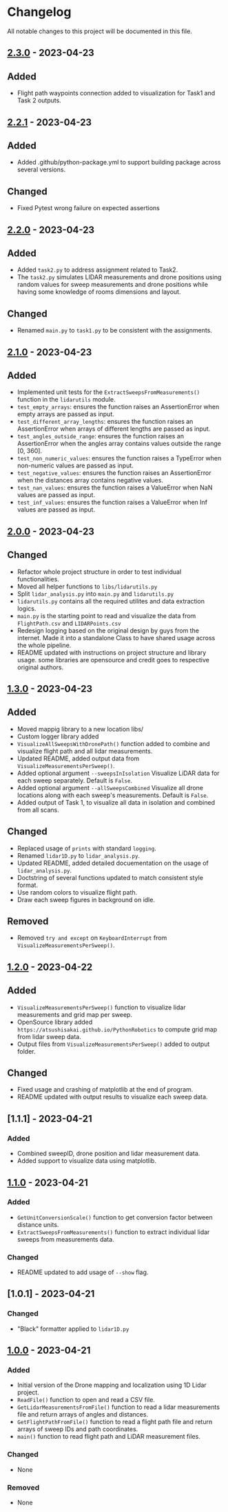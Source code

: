 # Changelog

All notable changes to this project will be documented in this file.

## [2.3.0] - 2023-04-23

## Added
- Flight path waypoints connection added to visualization for Task1 and Task 2 outputs.

[2.3.0]: https://github.com/avasalya/Lidar1D/releases/tag/v2.3.0

## [2.2.1] - 2023-04-23

## Added
- Added .github/python-package.yml to support building package across several versions.

## Changed
- Fixed Pytest wrong failure on expected assertions

[2.2.1]: https://github.com/avasalya/Lidar1D/releases/tag/v2.2.1

## [2.2.0] - 2023-04-23

## Added
- Added `task2.py` to address assignment related to Task2.
- The `task2.py` simulates LIDAR measurements and drone positions using random values for sweep measurements and drone positions while having some knowledge of rooms dimensions and layout.

## Changed
- Renamed `main.py` to `task1.py` to be consistent with the assignments.

[2.2.0]: https://github.com/avasalya/Lidar1D/releases/tag/v2.2.0

## [2.1.0] - 2023-04-23

## Added
- Implemented unit tests for the `ExtractSweepsFromMeasurements()` function in the `lidarutils` module.
- `test_empty_arrays`: ensures the function raises an AssertionError when empty arrays are passed as input.
- `test_different_array_lengths`: ensures the function raises an AssertionError when arrays of different lengths are passed as input.
- `test_angles_outside_range`: ensures the function raises an AssertionError when the angles array contains values outside the range [0, 360].
- `test_non_numeric_values`: ensures the function raises a TypeError when non-numeric values are passed as input.
- `test_negative_values`: ensures the function raises an AssertionError when the distances array contains negative values.
- `test_nan_values`: ensures the function raises a ValueError when NaN values are passed as input.
- `test_inf_values`: ensures the function raises a ValueError when Inf values are passed as input.

[2.1.0]: https://github.com/avasalya/Lidar1D/releases/tag/v2.1.0

## [2.0.0] - 2023-04-23

## Changed
- Refactor whole project structure in order to test individual functionalities.
- Moved all helper functions to `libs/lidarutils.py`
- Split `lidar_analysis.py` into `main.py` and `lidarutils.py`
- `lidarutils.py` contains all the required utilites and data extraction logics.
- `main.py` is the starting point to read and visualize the data from `FlightPath.csv` and `LIDARPoints.csv`
- Redesign logging based on the original design by guys from the internet. Made it into a standalone Class to have shared usage across the whole pipeline.
- README updated with instructions on project structure and library usage. some libraries are opensource and credit goes to respective original authors.

[2.0.0]: https://github.com/avasalya/Lidar1D/releases/tag/v2.0.0

## [1.3.0] - 2023-04-23

## Added
- Moved mappig library to a new location libs/
- Custom logger library added
- `VisualizeAllSweepsWithDronePath()` function added to combine and visualize flight path and all lidar measurements.
- Updated README, added output data from `VisualizeMeasurementsPerSweep()`.
- Added optional argument `--sweepsInIsolation` Visualize LiDAR data for each sweep separately. Default is `False`.
- Added optional argument `--allSweepsCombined` Visualize all drone locations along with each sweep's measurements. Default is `False`.
- Added output of Task 1, to visualize all data in isolation and combined from all scans.

## Changed
- Replaced usage of `prints` with standard `logging`.
- Renamed `lidar1D.py` to `lidar_analysis.py`.
- Updated README, added detailed docuementation on the usage of `lidar_analysis.py`.
- Doctstring of several functions updated to match consistent style format.
- Use random colors to visualize flight path.
- Draw each sweep figures in background on idle.

## Removed
- Removed `try and except` on `KeyboardInterrupt` from `VisualizeMeasurementsPerSweep()`.

[1.3.0]: https://github.com/avasalya/Lidar1D/releases/tag/v1.3.0

## [1.2.0] - 2023-04-22

## Added
- `VisualizeMeasurementsPerSweep()` function to visualize lidar measurements and grid map per sweep.
- OpenSource library added `https://atsushisakai.github.io/PythonRobotics` to compute grid map from lidar sweep data.
- Output files from `VisualizeMeasurementsPerSweep()` added to output folder.

## Changed
- Fixed usage and crashing of matplotlib at the end of program.
- README updated with output results to visualize each sweep data.

[1.2.0]: https://github.com/avasalya/Lidar1D/releases/tag/v1.2.0

## [1.1.1] - 2023-04-21

### Added
- Combined sweepID, drone position and lidar measurement data.
- Added support to visualize data using matplotlib.

## [1.1.0] - 2023-04-21

### Added
- `GetUnitConversionScale()` function to get conversion factor between distance units.
- `ExtractSweepsFromMeasurements()` function to extract individual lidar sweeps from measurements data.

### Changed
- README updated to add usage of `--show` flag.

[1.1.0]: https://github.com/avasalya/Lidar1D/releases/tag/v1.1.0

## [1.0.1] - 2023-04-21

### Changed
 - "Black" formatter applied to `lidar1D.py`

## [1.0.0] - 2023-04-21

### Added
- Initial version of the Drone mapping and localization using 1D Lidar project.
- `ReadFile()` function to open and read a CSV file.
- `GetLidarMeasurementsFromFile()` function to read a lidar measurements file and return arrays of angles and distances.
- `GetFlightPathFromFile()` function to read a flight path file and return arrays of sweep IDs and path coordinates.
- `main()` function to read flight path and LiDAR measurement files.

### Changed
- None

### Removed
- None

[1.0.0]: https://github.com/avasalya/Lidar1D/releases/tag/v1.0.0